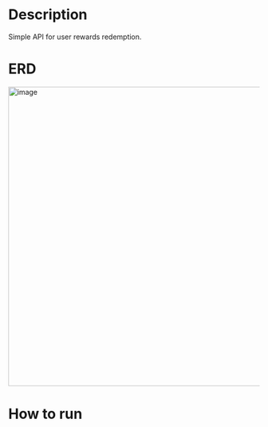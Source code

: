 # Description
Simple API for user rewards redemption.
# ERD
<img width="601" alt="image" src="https://github.com/user-attachments/assets/f4c7b920-5242-47f3-9d90-e4abf176d816">

# How to run
